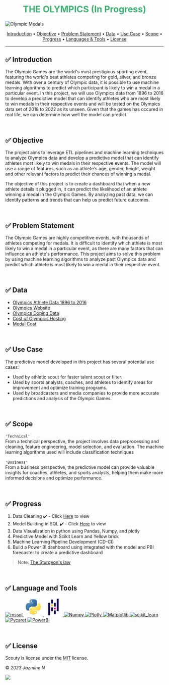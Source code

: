 <h1 align="center" style="color:MediumSeaGreen;"> <b> THE OLYMPICS (In Progress) </b></h1>


<img src="https://sunrisevt.com/wp-content/uploads/2018/01/OLYMPICS-BANNER.jpg" alt="Olympic Medals" width="1100" align="center">


<p align="center">
  <a href="#Introduction">Introduction</a> •
  <a href="#objective">Objective</a> •
  <a href="#problem-statement">Problem Statement</a> •
  <a href="#data">Data</a> •
  <a href="#use-case">Use Case</a> •
  <a href="#scope">Scope</a> •
  <a href="method">Progress</a> •
  <a href="#language-and-tools">Languages & Tools</a> •
  <a href="#license">License</a>
  
</p>

---

## :white_check_mark: **Introduction** 
<p>
The Olympic Games are the world's most prestigious sporting event, featuring the world's best athletes competing for gold, silver, and bronze medals. With over a century of Olympic data, it is possible to use machine learning algorithms to predict which participant is likely to win a medal in a particular event. In this project, we will use Olympics data from 1896 to 2016 to develop a predictive model that can identify athletes who are most likely to win medals in their respective events and will be tested on the Olympics data set of 2018 to 2022 as its unseen. Given that the games has occured in real life, we can determine how well the model can predict.</p>

<br>

## :white_check_mark: **Objective** 
<p >The project aims to leverage ETL pipelines and machine learning techniques to analyze Olympics data and develop a predictive model that can identify athletes most likely to win medals in their respective events. The model will use a range of features, such as an athlete's age, gender, height, weight and other relevant factors to predict their chances of winning a medal. </p>

<p>The objective of this project is to create a dashboard that when a new athlete details it plugged in, it can predict the likelihood of an athlete winning a medal in the Olympic Games. By analyzing past data, we can identify patterns and trends that can help us predict future outcomes. </p>

<br>

## :white_check_mark: **Problem Statement** 

The Olympic Games are highly competitive events, with thousands of athletes competing for medals. It is difficult to identify which athlete is most likely to win a medal in a particular event, as there are many factors that can influence an athlete's performance. This project aims to solve this problem by using machine learning algorithms to analyze past Olympics data and predict which athlete is most likely to win a medal in their respective event.

<br>

## :white_check_mark: **Data** 

 - [Olympics Athlete Data 1896 to 2016](https://www.kaggle.com/datasets/heesoo37/120-years-of-olympic-history-athletes-and-results?resource=download) 
 - [Olympics Website](https://olympics.com/en/olympic-games)
 - [Olympics Doping Data](https://en.wikipedia.org/wiki/Doping_at_the_Olympic_Games)
 - [Cost of Olympics Hosting](https://journals.sagepub.com/doi/full/10.1177/0308518X20958724)
 - [Medal Cost](https://en.wikipedia.org/wiki/Incentives_for_Olympic_medalists_by_country)

<br>

## :white_check_mark:  **Use Case**  

The predictive model developed in this project has several potential use cases: 
- Used by athletic scout for faster talent scout or filter.
- Used by sports analysts, coaches, and athletes to identify areas for improvement and optimize training programs. 
- Used by broadcasters and media companies to provide more accurate predictions and analysis of the Olympic Games.

<br>

##  :white_check_mark: **Scope** 

`'Technical'` <br>
From a technical perspective, the project involves data preprocessing and cleaning, feature engineering, model selection, and evaluation. The machine learning algorithms used will include classification techniques

`'Business'` <br>
From a business perspective, the predictive model can provide valuable insights for coaches, athletes, and sports analysts, helping them make more informed decisions and optimize performance.

<br>

## :white_check_mark: **Progress** 
1. Data Cleaning ✔️ - Click [Here](https://nbviewer.org./github/JZMNE/The-Olympics/blob/main/InitialDataCleaning.ipynb) to view
2. Model Building in SQL ✔️ - Click [Here](https://github.com/JZMNE/The-Olympics/blob/main/Schema%20Modelling.sql) to view
3. Data Visualization in python using Pandas, Numpy, and plotly 
4. Predictive Model with Scikit Learn and Yellow brick
5. Machine Learning Pipeline Development (CD-CI)
6. Build a Power BI dashboard using integrated with the model and PBI forecaster to create a predictive dashboard 

> Note: [The Sturgeon's law](https://en.wikipedia.org/wiki/Sturgeon%27s_law)

<br>

## :white_check_mark: **Language and Tools** 

<p align="left"> 
    <a href="https://www.microsoft.com/en-us/sql-server" target="_blank" rel="noreferrer"> <img src="https://www.svgrepo.com/show/303229/microsoft-sql-server-logo.svg" alt="mssql" width="60" height="60"/> </a> 
    <a href="https://www.python.org" target="_blank" rel="noreferrer"> <img src="https://raw.githubusercontent.com/devicons/devicon/master/icons/python/python-original.svg" alt="python" width="60" height="60"/> </a> 
    <a href="https://pandas.pydata.org/" target="_blank" rel="noreferrer"> <img src="https://raw.githubusercontent.com/devicons/devicon/2ae2a900d2f041da66e950e4d48052658d850630/icons/pandas/pandas-original.svg" alt="pandas" width="60" height="60"/> </a>
    <a href="https://numpy.org/" target="_blank" rel="noreferrer"> <img src="https://numpy.org/images/logo.svg" alt="Numpy" width="60" height="60"/> </a> 
    <a href="https://plotly.com/" target="_blank" rel="noreferrer"> <img src="https://upload.wikimedia.org/wikipedia/commons/thumb/8/8a/Plotly-logo.png/1200px-Plotly-logo.png" alt="Plotly"  height="60"/> </a>
    <a href="https://matplotlib.org/" target="_blank" rel="noreferrer">
  <img src="https://matplotlib.org/stable/_static/logo2_compressed.svg" alt="Matplotlib" width="60" height="60"/> </a>
    <a href="https://scikit-learn.org/" target="_blank" rel="noreferrer"> <img src="https://upload.wikimedia.org/wikipedia/commons/0/05/Scikit_learn_logo_small.svg" alt="scikit_learn" width="60" height="60"/> </a> 
    <a href="https://pycaret.org/" target="_blank" rel="noreferrer"> <img src="https://www.gitbook.com/cdn-cgi/image/width=60,dpr=2,height=60,fit=contain,format=auto/https%3A%2F%2F1927305171-files.gitbook.io%2F~%2Ffiles%2Fv0%2Fb%2Fgitbook-x-prod.appspot.com%2Fo%2Fspaces%252FjAq5m5T7Qtz03TnB0Wve%252Ficon%252FKaPEfJEWupL6s9rsdFyF%252FGit%2520500-500_v5WhiteBG.png%3Falt%3Dmedia%26token%3D83cdee15-29e2-4fd3-8392-d1688963a063" alt="Pycaret" width="60" height="60"/> </a> 
    <a href="https://powerbi.microsoft.com/" target="_blank" rel="noreferrer"> <img src="https://powerbi.microsoft.com/pictures/shared/social/social-default-image.png" alt="PowerBI" width="90" height="60"/> </a> 
 </p>

<br>


## :white_check_mark: **License**  

Scouty is license under the [MIT](https://github.com/JZMNE/The-Olympics/blob/main/LICENSE) license.

© <i>2023 Jazmine N </i>

[![](https://visitcount.itsvg.in/api?id=JZMN&label=Project%20Views&color=3&icon=3&pretty=true)](https://visitcount.itsvg.in)
